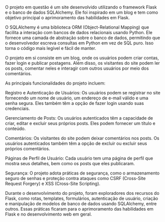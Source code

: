 O projeto em questão é um site desenvolvido utilizando o framework Flask e o banco de dados SQLAlchemy. Ele foi inspirado em um blog e tem como objetivo principal o aprimoramento das habilidades em Flask.

O SQLAlchemy é uma biblioteca ORM (Object-Relational Mapping) que facilita a interação com bancos de dados relacionais usando Python. Ele fornece uma camada de abstração sobre o banco de dados, permitindo que o desenvolvedor escreva consultas em Python em vez de SQL puro. Isso torna o código mais legível e fácil de manter.

O projeto em si consiste em um blog, onde os usuários podem criar contas, fazer login e publicar postagens. Além disso, os visitantes do site podem ler os posts, comentar neles e interagir com outros usuários por meio dos comentários.

As principais funcionalidades do projeto incluem:

Registro e Autenticação de Usuários: Os usuários podem se registrar no site fornecendo um nome de usuário, um endereço de e-mail válido e uma senha segura. Eles também têm a opção de fazer login usando suas credenciais.

Gerenciamento de Posts: Os usuários autenticados têm a capacidade de criar, editar e excluir seus próprios posts. Eles podem fornecer um título e conteúdo.

Comentários: Os visitantes do site podem deixar comentários nos posts. Os usuários autenticados também têm a opção de excluir ou excluir seus próprios comentários.

Páginas de Perfil de Usuário: Cada usuário tem uma página de perfil que mostra seus detalhes, bem como os posts que eles publicaram.

Segurança: O projeto adota práticas de segurança, como o armazenamento seguro de senhas e proteção contra ataques como CSRF (Cross-Site Request Forgery) e XSS (Cross-Site Scripting).

Durante o desenvolvimento do projeto, foram exploradores dos recursos do Flask, como rotas, templates, formulários, autenticação de usuário, criação e manipulação de modelos de banco de dados usando SQLAlchemy, entre outros. Essas práticas ficaram para o aprimoramento das habilidades em Flask e no desenvolvimento web em geral.
